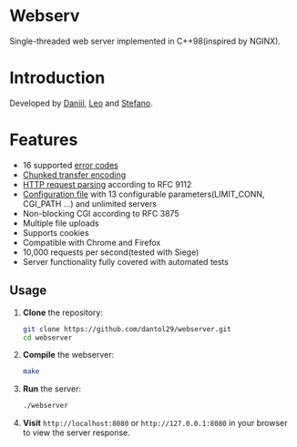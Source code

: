 # Webserv

Single-threaded web server implemented in C++98(inspired by NGINX).

# Introduction

Developed by [Daniil](https://github.com/dantol29), [Leo](https://github.com/lmangall) and [Stefano](https://github.com/552020).

# Features
- 16 supported [error codes](https://github.com/dantol29/webserver/blob/main/docs/HTTP_codes.md)
- [Chunked transfer encoding](https://github.com/dantol29/webserver/blob/main/docs/chunked_transfer_encoding.md)
- [HTTP request parsing](https://github.com/dantol29/webserver/blob/main/docs/http_parsing/request.md) according to RFC 9112
- [Configuration file](https://github.com/dantol29/webserver/blob/main/docs/config_file/config_file.md) with 13 configurable parameters(LIMIT_CONN, CGI_PATH ...) and unlimited servers
- Non-blocking CGI according to RFC 3875
- Multiple file uploads
- Supports cookies
- Compatible with Chrome and Firefox
- 10,000 requests per second(tested with Siege)
- Server functionality fully covered with automated tests

## Usage

1. **Clone** the repository:
   ```bash
   git clone https://github.com/dantol29/webserver.git
   cd webserver
   ```
2. **Compile** the webserver:
   ```bash
   make
   ```
3. **Run** the server:
   ```bash
   ./webserver
   ```
4. **Visit** `http://localhost:8080` or `http://127.0.0.1:8080` in your browser to view the server response.

